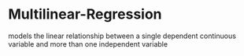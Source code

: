 # Multilinear-Regression
 models the linear relationship between a single dependent continuous variable and more than one independent variable
